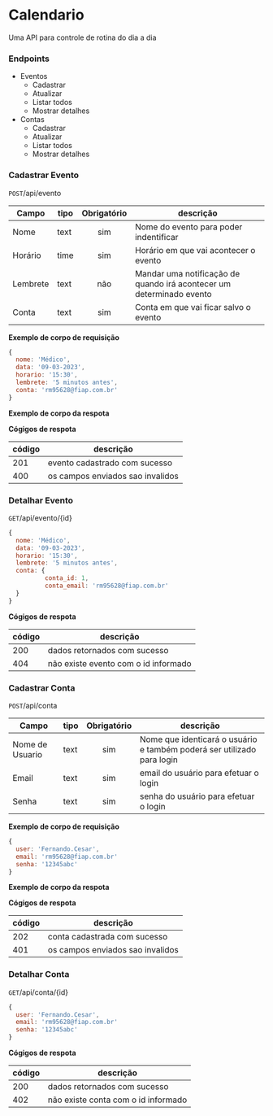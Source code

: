 # Calendario

Uma API para controle de rotina do dia a dia 

### Endpoints

- Eventos 
    - Cadastrar
    - Atualizar
    - Listar todos
    - Mostrar detalhes
- Contas
    - Cadastrar
    - Atualizar
    - Listar todos
    - Mostrar detalhes


### Cadastrar Evento
`POST`/api/evento

|Campo|tipo|Obrigatório|descrição
|------ |------|:-----------: |---------
|Nome|text|sim|Nome do evento para poder indentificar
|Horário| time | sim | Horário em que vai acontecer o evento
|Lembrete| text | não | Mandar uma notificação de quando irá acontecer um determinado evento
|Conta| text | sim | Conta em que vai ficar salvo o evento

**Exemplo de corpo de requisição**
```js
{
  nome: 'Médico',
  data: '09-03-2023',
  horario: '15:30',
  lembrete: '5 minutos antes',
  conta: 'rm95628@fiap.com.br'
}

```


**Exemplo de corpo da respota**

**Cógigos de respota**

|código| descrição
| - | -
|201 | evento cadastrado com sucesso
|400 | os campos enviados sao invalidos



### Detalhar Evento
`GET`/api/evento/{id}       
```js
{
  nome: 'Médico',
  data: '09-03-2023',
  horario: '15:30',
  lembrete: '5 minutos antes',
  conta: {
          conta_id: 1,
          conta_email: 'rm95628@fiap.com.br'
  }
}
```

**Cógigos de respota**

|código| descrição
| - | -
|200 | dados retornados com sucesso
|404 | não existe evento com o id informado









### Cadastrar Conta
`POST`/api/conta

|Campo|tipo|Obrigatório|descrição
|------ |------|:-----------: |---------
|Nome de Usuario|text|sim|Nome que identicará o usuário e também poderá ser utilizado para login
|Email| text | sim | email do usuário para efetuar o login
|Senha| text | sim | senha do usuário para efetuar o login

**Exemplo de corpo de requisição**
```js
{
  user: 'Fernando.Cesar',
  email: 'rm95628@fiap.com.br'
  senha: '12345abc'
}

```


**Exemplo de corpo da respota**

**Cógigos de respota**

|código| descrição
| - | -
|202 | conta cadastrada com sucesso
|401 | os campos enviados sao invalidos



### Detalhar Conta
`GET`/api/conta/{id}       
```js
{
  user: 'Fernando.Cesar',
  email: 'rm95628@fiap.com.br'
  senha: '12345abc'
}
```

**Cógigos de respota**

|código| descrição
| - | -
|200 | dados retornados com sucesso
|402 | não existe conta com o id informado







